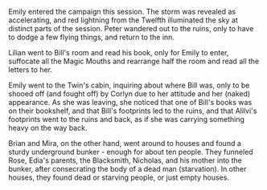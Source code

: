 Emily entered the campaign this session. The storm was revealed as accelerating, and red lightning from the Twelfth illuminated the sky at distinct parts of the session. Peter wandered out to the ruins, only to have to dodge a few flying things, and return to the inn.

Lilian went to Bill's room and read his book, only for Emily to enter, suffocate all the Magic Mouths and rearrange half the room and read all the letters to her.

Emily went to the Twin's cabin, inquiring about where Bill was, only to be shooed off (and fought off) by Corlyn due to her attitude and her (naked) appearance. As she was leaving, she noticed that one of Bill's books was on their bookshelf, and that Bill's footprints led to the ruins, and that Alilvi's footprints went to the ruins and back, as if she was carrying something heavy on the way back.

Brian and Mira, on the other hand, went around to houses and found a sturdy underground bunker - enough for about ten people. They funneled Rose, Edia's parents, the Blacksmith, Nicholas, and his mother into the bunker, after consecrating the body of a dead man (starvation). In other houses, they found dead or starving people, or just empty houses.

